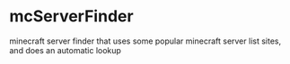 # mcServerFinder
minecraft server finder that uses some popular minecraft server list sites, and does an automatic lookup
